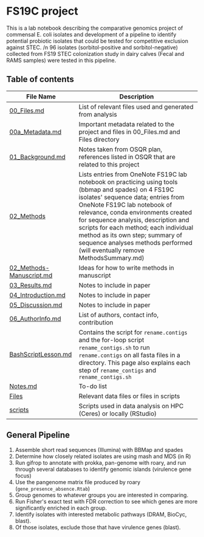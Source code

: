 # **FS19C project**

This is a lab notebook describing the comparative genomics project of commensal E. coli isolates and development of a pipeline to identify potential probiotic isolates that could be tested for competitive exclusion against STEC. /n
96 isolates (sorbitol-positive and sorbitol-negative) collected from FS19 STEC colonization study in dairy calves (Fecal and RAMS samples) were tested in this pipeline.

## **Table of contents**
| File Name  | Description |
| -- | -- |
| [00_Files.md](https://github.com/k39ajdM2/Notebook/tree/main/00_Files.md) | List of relevant files used and generated from analysis |
| [00a_Metadata.md](https://github.com/k39ajdM2/Notebook/tree/main/00a_Metadata.md) | Important metadata related to the project and files in 00_Files.md and Files directory|
| [01_Background.md](https://github.com/k39ajdM2/Notebook/tree/main/01_Background.md) | Notes taken from OSQR plan, references listed in OSQR that are related to this project |
| [02_Methods](https://github.com/k39ajdM2/Notebook/tree/main/02_Methods) | Lists entries from OneNote FS19C lab notebook on practicing using tools (bbmap and spades) on 4 FS19C isolates' sequence data; entries from OneNote FS19C lab notebook of relevance, conda environments created for sequence analysis, description and scripts for each method; each individual method as its own step; summary of sequence analyses methods performed (will eventually remove MethodsSummary.md) |
| [02_Methods-Manuscript.md](https://github.com/k39ajdM2/Notebook/tree/main/02_Methods-Manuscript.md) | Ideas for how to write methods in manuscript |
| [03_Results.md](https://github.com/k39ajdM2/Notebook/tree/main/03_Results.md)| Notes to include in paper |
| [04_Introduction.md](https://github.com/k39ajdM2/Notebook/tree/main/04_Introduction.md) | Notes to include in paper |
| [05_Discussion.md](https://github.com/k39ajdM2/Notebook/tree/main/05_Discussion.md) | Notes to include in paper |
| [06_AuthorInfo.md](https://github.com/k39ajdM2/Notebook/tree/main/06_AuthorInfo.md) | List of authors, contact info, contribution |
| [BashScriptLesson.md](https://github.com/k39ajdM2/Notebook/tree/main/BashScriptLesson.md) | Contains the script for `rename.contigs` and the for-loop script `rename_contigs.sh` to run `rename.contigs` on all fasta files in a directory. This page also explains each step of `rename_contigs` and `rename_contigs.sh` |
| [Notes.md](https://github.com/k39ajdM2/Notebook/tree/main/Notes.md) | To-do list |
| [Files](https://github.com/k39ajdM2/Notebook/tree/main/Files) | Relevant data files or files in scripts |
| [scripts](https://github.com/k39ajdM2/Notebook/tree/main/scripts) | Scripts used in data analysis on HPC (Ceres) or locally (RStudio) |

## **General Pipeline**
1. Assemble short read sequences (Illumina) with BBMap and spades
2. Determine how closely related isolates are using mash and MDS (in R)
3. Run gifrop to annotate with prokka, pan-genome with roary, and run through several databases to identify genomic islands (virulence gene focus)
4. Use the pangenome matrix file produced by roary (`gene_presence_absence.Rtab`)
5. Group genomes to whatever groups you are interested in comparing.
6. Run Fisher's exact test with FDR correction to see which genes are more significantly enriched in each group.
7. Identify isolates with interested metabolic pathways (DRAM, BioCyc, blast).
8. Of those isolates, exclude those that have virulence genes (blast).
